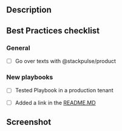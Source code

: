 ## Description

<!-- Please write a short summary for this change. If it's a playbook, explain what it does. -->

## Best Practices checklist
<!---  Put an `x` in all the boxes that apply: -->

### General
- [ ] Go over texts with @stackpulse/product

### New playbooks
- [ ] Tested Playbook in a production tenant
- [ ] Added a link in the [README.MD](https://github.com/stackpulse/playbooks/blob/master/README.md)


## Screenshot

<!-- please include a screenshot or a GIF/MP4 of how it works. -->
